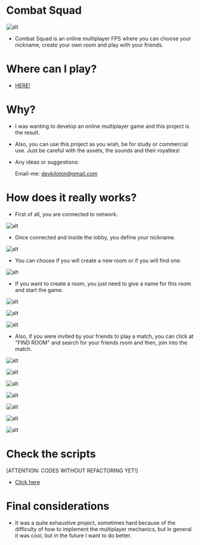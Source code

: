 # Combat Squad #

![alt](https://github.com/devkiloton/CombatSquad/blob/master/Combat_Squad_README_files/grid.jpg)

- Combat Squad is an online multiplayer FPS where you can choose your nickname, create your own room and play with your friends.

# Where can I play?

- [HERE!](https://devkiloton.itch.io/combat-squad)

# Why? 

- I was wanting to develop an online multiplayer game and this project is the result.

- Also, you can use this project as you wish, be for study or commercial use. Just be careful with the assets, the sounds and their royalties! 

- Any ideas or suggestions:

  Email-me: devkiloton@gmail.com

# How does it really works?

- First of all, you are connected to network.

![alt](https://github.com/devkiloton/CombatSquad/blob/master/Combat_Squad_README_files/connecting_to_network.jpg)

- Once connected and inside the lobby, you define your nickname.

![alt](https://github.com/devkiloton/CombatSquad/blob/master/Combat_Squad_README_files/nickname.jpg)

- You can choose if you will create a new room or if you will find one.

![alt](https://github.com/devkiloton/CombatSquad/blob/master/Combat_Squad_README_files/main_menu.jpg)

- If you want to create a room, you just need to give a name for this room and start the game.

![alt](https://github.com/devkiloton/CombatSquad/blob/master/Combat_Squad_README_files/room_name.jpg)

![alt](https://github.com/devkiloton/CombatSquad/blob/master/Combat_Squad_README_files/creating_room.jpg)

![alt](https://github.com/devkiloton/CombatSquad/blob/master/Combat_Squad_README_files/search_room.jpg)

- Also, if you were invited by your friends to play a match, you can click at "FIND ROOM" and search for your friends room and then, join into the match.

![alt](https://github.com/devkiloton/CombatSquad/blob/master/Combat_Squad_README_files/find_room.jpg)

![alt](https://github.com/devkiloton/CombatSquad/blob/master/Combat_Squad_README_files/room_name.jpg)

![alt](https://github.com/devkiloton/CombatSquad/blob/master/Combat_Squad_README_files/gameplay.jpg)

![alt](https://github.com/devkiloton/CombatSquad/blob/master/Combat_Squad_README_files/match_menu.jpg)

![alt](https://github.com/devkiloton/CombatSquad/blob/master/Combat_Squad_README_files/death_screen.jpg)

![alt](https://github.com/devkiloton/CombatSquad/blob/master/Combat_Squad_README_files/weapon_overheated.jpg)

![alt](https://github.com/devkiloton/CombatSquad/blob/master/Combat_Squad_README_files/round_over.jpg)

# Check the scripts
[ATTENTION: CODES WITHOUT REFACTORING YET!]
- [Click here](https://github.com/devkiloton/CombatSquad/tree/master/CombatSquad/Assets/Assets/Scripts)

# Final considerations

- It was a quite exhaustive project, sometimes hard because of the difficulty of
  how to implement the multiplayer mechanics, but in general it was cool, but in the
  future I want to do better.